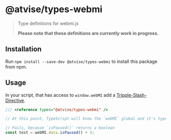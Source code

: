 # @atvise/types-webmi

> Type definitions for webmi.js
>
> **Please note that these definitions are currently work in progress.**

## Installation

Run `npm install --save-dev @atvise/types-webmi` to install this package from npm.

## Usage

In your script, that has access to `window.webMI` add a [Tripple-Slash-Directive](https://www.typescriptlang.org/docs/handbook/triple-slash-directives.html).

```ts
/// <reference types="@atvise/types-webmi" />

// At this point, TypeScript will know the `webMI` global and it's type.

// Fails, because `isPaused()` returns a boolean
const test = webMI.data.isPaused() + 3;
```
